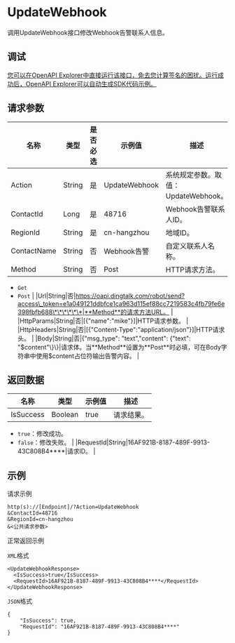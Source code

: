 # UpdateWebhook

调用UpdateWebhook接口修改Webhook告警联系人信息。

## 调试

[您可以在OpenAPI Explorer中直接运行该接口，免去您计算签名的困扰。运行成功后，OpenAPI Explorer可以自动生成SDK代码示例。](https://api.aliyun.com/#product=ARMS&api=UpdateWebhook&type=RPC&version=2019-08-08)

## 请求参数

|名称|类型|是否必选|示例值|描述|
|--|--|----|---|--|
|Action|String|是|UpdateWebhook|系统规定参数。取值：UpdateWebhook。 |
|ContactId|Long|是|48716|Webhook告警联系人ID。 |
|RegionId|String|是|cn-hangzhou|地域ID。 |
|ContactName|String|否|Webhook告警|自定义联系人名称。 |
|Method|String|否|Post|HTTP请求方法。

 -   `Get`
-   `Post` |
|Url|String|否|https://oapi.dingtalk.com/robot/send?access\_token=e1a049121ddbfce1ca963d115ef88cc7219583c4fb79fe6e398fbfb688\*\*\*\*\*\*|**Method**的请求方法URL。 |
|HttpParams|String|否|\[\{"name":"mike"\}\]|HTTP请求参数。 |
|HttpHeaders|String|否|\[\{"Content-Type":"application/json"\}\]|HTTP请求头。 |
|Body|String|否|\{"msg\_type": "text","content": \{"text": "$content"\}\}|请求体。当**Method**设置为**Post**时必填，可在Body字符串中使用$content占位符输出告警内容。 |

## 返回数据

|名称|类型|示例值|描述|
|--|--|---|--|
|IsSuccess|Boolean|true|请求结果。

 -   `true`：修改成功。
-   `false`：修改失败。 |
|RequestId|String|16AF921B-8187-489F-9913-43C808B4\*\*\*\*|请求ID。 |

## 示例

请求示例

```
http(s)://[Endpoint]/?Action=UpdateWebhook
&ContactId=48716
&RegionId=cn-hangzhou
&<公共请求参数>
```

正常返回示例

`XML`格式

```
<UpdateWebhookResponse>
  <IsSuccess>true</IsSuccess>
  <RequestId>16AF921B-8187-489F-9913-43C808B4****</RequestId>
</UpdateWebhookResponse>
```

`JSON`格式

```
{
    "IsSuccess": true,
    "RequestId": "16AF921B-8187-489F-9913-43C808B4****"
}
```

